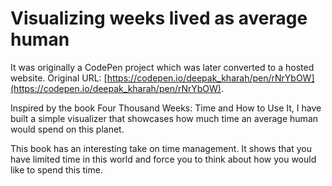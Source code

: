 # Visualizing weeks lived as average human

It was originally a CodePen project which was later converted to a hosted website. Original URL: [https://codepen.io/deepak_kharah/pen/rNrYbOW](https://codepen.io/deepak_kharah/pen/rNrYbOW).

Inspired by the book Four Thousand Weeks: Time and How to Use It, I have built a simple visualizer that showcases how much time an average human would spend on this planet.

This book has an interesting take on time management. It shows that you have limited time in this world and force you to think about how you would like to spend this time.
